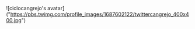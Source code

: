 ![ciclocangrejo's avatar] ("https://pbs.twimg.com/profile_images/1687602122/twittercangrejo_400x400.jpg")
